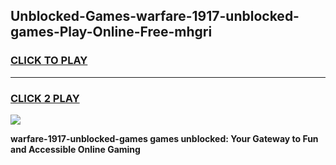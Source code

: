
## Unblocked-Games-warfare-1917-unblocked-games-Play-Online-Free-mhgri
<h3>
<a href="https://premium76.site?title=warfare-1917-unblocked-games&ref=26A">CLICK TO PLAY</a></h3>
<hr>

<h3>
<a href="https://premium76.site?title=warfare-1917-unblocked-games&ref=26A">CLICK 2 PLAY</a>
  
</h3>

<a href="https://premium76.site?title=warfare-1917-unblocked-games&ref=26A"><img src="https://clearcache.store/games.png"></a>


**warfare-1917-unblocked-games games unblocked: Your Gateway to Fun and Accessible Online Gaming**
